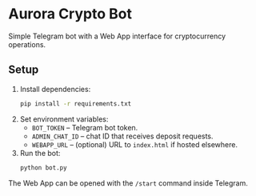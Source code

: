 # Aurora Crypto Bot

Simple Telegram bot with a Web App interface for cryptocurrency operations.

## Setup

1. Install dependencies:
   ```bash
   pip install -r requirements.txt
   ```
2. Set environment variables:
   - `BOT_TOKEN` – Telegram bot token.
   - `ADMIN_CHAT_ID` – chat ID that receives deposit requests.
   - `WEBAPP_URL` – (optional) URL to `index.html` if hosted elsewhere.
3. Run the bot:
   ```bash
   python bot.py
   ```

The Web App can be opened with the `/start` command inside Telegram.

